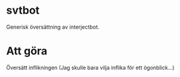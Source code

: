svtbot
======

Generisk översättning av interjectbot.

Att göra
========
Översätt inflikningen (Jag skulle bara vilja inflika för ett ögonblick...)